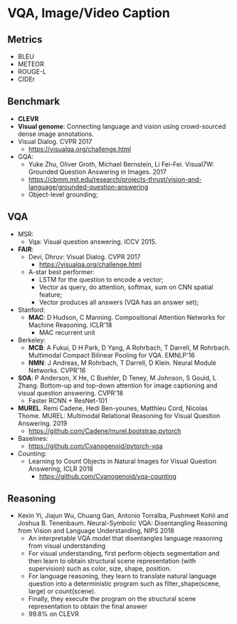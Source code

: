 # VQA, Image/Video Caption

## Metrics
- BLEU
- METEOR
- ROUGE-L
- CIDEr

## Benchmark
- **CLEVR**
- **Visual genome**: Connecting language and vision using crowd-sourced dense image annotations.
- Visual Dialog. CVPR 2017
	- https://visualqa.org/challenge.html
- GQA:
	- Yuke Zhu, Oliver Groth, Michael Bernstein, Li Fei-Fei. Visual7W: Grounded Question Answering in Images. 2017
	- https://cbmm.mit.edu/research/projects-thrust/vision-and-language/grounded-question-answering
	- Object-level grounding;

## VQA
- MSR:
	- Vqa: Visual question answering. ICCV 2015.
- **FAIR**:
	- Devi, Dhruv: Visual Dialog. CVPR 2017
		- https://visualqa.org/challenge.html
	- A-star best performer:
		- LSTM for the question to encode a vector;
		- Vector as query, do attention, softmax, sum on CNN spatial feature;
		- Vector produces all answers (VQA has an answer set);
- Stanford:
	- **MAC**: D Hudson, C Manning. Compositional Attention Networks for Machine Reasoning. ICLR'18
		- MAC recurrent unit
- Berkeley:
	- **MCB**: A Fukui, D H Park, D Yang, A Rohrbach, T Darrell, M Rohrbach. Multimodal Compact Bilinear Pooling for VQA. EMNLP'16
	- **NMN**: J Andreas, M Rohrbach, T Darrell, D Klein. Neural Module Networks. CVPR'16
- **SOA**: P Anderson, X He, C Buehler, D Teney, M Johnson, S Gould, L Zhang. Bottom-up and top-down attention for image captioning and visual question answering. CVPR'18
	- Faster RCNN + ResNet-101
- **MUREL**. Remi Cadene, Hedi Ben-younes, Matthieu Cord, Nicolas Thome. MUREL: Multimodal Relational Reasoning for Visual Question Answering. 2019
	- https://github.com/Cadene/murel.bootstrap.pytorch
- Baselines:
	- https://github.com/Cyanogenoid/pytorch-vqa
- Counting:
	- Learning to Count Objects in Natural Images for Visual Question Answering, ICLR 2018
		- https://github.com/Cyanogenoid/vqa-counting

## Reasoning
- Kexin Yi, Jiajun Wu, Chuang Gan, Antonio Torralba, Pushmeet Kohli and Joshua B. Tenenbaum. Neural-Symbolic VQA: Disentangling Reasoning from Vision and Language Understanding, NIPS 2018
	- An interpretable VQA model that disentangles language reasoning from visual understanding
	- For visual understanding, first perform objects segmentation and then learn to obtain structural scene representation (with supervision) such as color, size, shape, position.
	- For language reasoning, they learn to translate natural language question into a deterministic program such as filter_shape(scene, large) or count(scene). 
	- Finally, they execute the program on the structural scene representation to obtain the final answer
	- 99.8% on CLEVR
